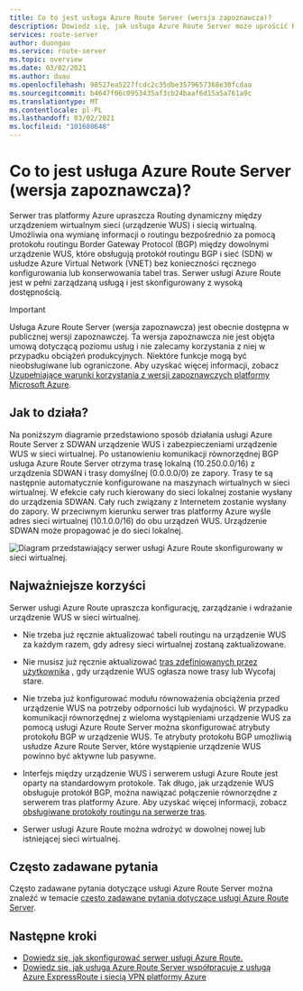 ```yaml
---
title: Co to jest usługa Azure Route Server (wersja zapoznawcza)?
description: Dowiedz się, jak usługa Azure Route Server może uprościć Routing między urządzeniem wirtualnym sieci (urządzenie WUS) i siecią wirtualną.
services: route-server
author: duongau
ms.service: route-server
ms.topic: overview
ms.date: 03/02/2021
ms.author: duau
ms.openlocfilehash: 98527ea5227fcdc2c35dbe3579657368e30fcdaa
ms.sourcegitcommit: b4647f06c0953435af3cb24baaf6d15a5a761a9c
ms.translationtype: MT
ms.contentlocale: pl-PL
ms.lasthandoff: 03/02/2021
ms.locfileid: "101680648"
---
```

# <a name="what-is-azure-route-server-preview"></a>Co to jest usługa Azure Route Server (wersja zapoznawcza)? 

Serwer tras platformy Azure upraszcza Routing dynamiczny między urządzeniem wirtualnym sieci (urządzenie WUS) i siecią wirtualną. Umożliwia ona wymianę informacji o routingu bezpośrednio za pomocą protokołu routingu Border Gateway Protocol (BGP) między dowolnymi urządzenie WUS, które obsługują protokół routingu BGP i sieć (SDN) w usłudze Azure Virtual Network (VNET) bez konieczności ręcznego konfigurowania lub konserwowania tabel tras. Serwer usługi Azure Route jest w pełni zarządzaną usługą i jest skonfigurowany z wysoką dostępnością.

> [!IMPORTANT]
> Usługa Azure Route Server (wersja zapoznawcza) jest obecnie dostępna w publicznej wersji zapoznawczej.
> Ta wersja zapoznawcza nie jest objęta umową dotyczącą poziomu usług i nie zalecamy korzystania z niej w przypadku obciążeń produkcyjnych. Niektóre funkcje mogą być nieobsługiwane lub ograniczone.
> Aby uzyskać więcej informacji, zobacz [Uzupełniające warunki korzystania z wersji zapoznawczych platformy Microsoft Azure](https://azure.microsoft.com/support/legal/preview-supplemental-terms/).

## <a name="how-does-it-work"></a>Jak to działa?

Na poniższym diagramie przedstawiono sposób działania usługi Azure Route Server z SDWAN urządzenie WUS i zabezpieczeniami urządzenie WUS w sieci wirtualnej. Po ustanowieniu komunikacji równorzędnej BGP usługa Azure Route Server otrzyma trasę lokalną (10.250.0.0/16) z urządzenia SDWAN i trasy domyślnej (0.0.0.0/0) ze zapory. Trasy te są następnie automatycznie konfigurowane na maszynach wirtualnych w sieci wirtualnej. W efekcie cały ruch kierowany do sieci lokalnej zostanie wysłany do urządzenia SDWAN. Cały ruch związany z Internetem zostanie wysłany do zapory. W przeciwnym kierunku serwer tras platformy Azure wyśle adres sieci wirtualnej (10.1.0.0/16) do obu urządzeń WUS. Urządzenie SDWAN może propagować je do sieci lokalnej.

![Diagram przedstawiający serwer usługi Azure Route skonfigurowany w sieci wirtualnej.](./media/overview/route-server-overview.png)

## <a name="key-benefits"></a>Najważniejsze korzyści 

Serwer usługi Azure Route upraszcza konfigurację, zarządzanie i wdrażanie urządzenie WUS w sieci wirtualnej.  

* Nie trzeba już ręcznie aktualizować tabeli routingu na urządzenie WUS za każdym razem, gdy adresy sieci wirtualnej zostaną zaktualizowane. 

* Nie musisz już ręcznie aktualizować [tras zdefiniowanych przez użytkownika](../virtual-network/virtual-networks-udr-overview.md) , gdy urządzenie WUS ogłasza nowe trasy lub Wycofaj stare. 

* Nie trzeba już konfigurować modułu równoważenia obciążenia przed urządzenie WUS na potrzeby odporności lub wydajności. W przypadku komunikacji równorzędnej z wieloma wystąpieniami urządzenie WUS za pomocą usługi Azure Route Server można skonfigurować atrybuty protokołu BGP w urządzenie WUS. Te atrybuty protokołu BGP umożliwią usłudze Azure Route Server, które wystąpienie urządzenie WUS powinno być aktywne lub pasywne. 

* Interfejs między urządzenie WUS i serwerem usługi Azure Route jest oparty na standardowym protokole. Tak długo, jak urządzenie WUS obsługuje protokół BGP, można nawiązać połączenie równorzędne z serwerem tras platformy Azure. Aby uzyskać więcej informacji, zobacz [obsługiwane protokoły routingu na serwerze tras](route-server-faq.md#protocol).

* Serwer usługi Azure Route można wdrożyć w dowolnej nowej lub istniejącej sieci wirtualnej. 

## <a name="faq"></a>Często zadawane pytania

Często zadawane pytania dotyczące usługi Azure Route Server można znaleźć w temacie [często zadawane pytania dotyczące usługi Azure Route Server](route-server-faq.md).

## <a name="next-steps"></a>Następne kroki

- [Dowiedz się, jak skonfigurować serwer usługi Azure Route.](quickstart-configure-route-server-portal.md)
- [Dowiedz się, jak usługa Azure Route Server współpracuje z usługą Azure ExpressRoute i siecią VPN platformy Azure](expressroute-vpn-support.md)
